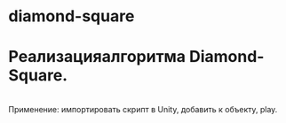 # diamond-square
<h1>Реализацияалгоритма Diamond-Square.</h1></br>
Применение: импортировать скрипт в Unity, добавить к объекту, play.

